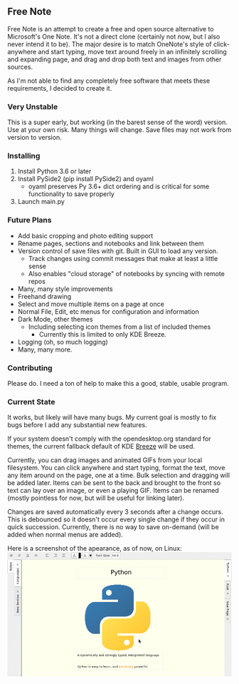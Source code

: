 ## Free Note

Free Note is an attempt to create a free and open source alternative to Microsoft's One Note. 
It's not a direct clone (certainly not now, but I also never intend it to be).
The major desire is to match OneNote's style of click-anywhere and start typing, move text around freely
in an infinitely scrolling and expanding page, and drag and drop both text and images from other sources.

As I'm not able to find any completely free software that meets these requirements, I decided to create it.

### Very Unstable

This is a super early, but working (in the barest sense of the word) version. Use at your own risk. Many things will change.
Save files may not work from version to version.

### Installing

1. Install Python 3.6 or later
2. Install PySide2 (pip install PySide2) and oyaml
    - oyaml preserves Py 3.6+ dict ordering and is critical for some functionality to save properly
3. Launch main.py

### Future Plans

- Add basic cropping and photo editing support
- Rename pages, sections and notebooks and link between them
- Version control of save files with git. Built in GUI to load any version.
  - Track changes using commit messages that make at least a little sense
  - Also enables "cloud storage" of notebooks by syncing with remote repos
- Many, many style improvements
- Freehand drawing
- Select and move multiple items on a page at once
- Normal File, Edit, etc menus for configuration and information
- Dark Mode, other themes
  - Including selecting icon themes from a list of included themes
    - Currently this is limited to only KDE Breeze.
- Logging (oh, so much logging)
- Many, many more.

### Contributing

Please do. I need a ton of help to make this a good, stable, usable program. 

### Current State

It works, but likely will have many bugs. My current goal is mostly to fix bugs before I add any substantial new features.

If your system doesn't comply with the opendesktop.org standard for themes,
the current fallback default of KDE [Breeze](https://github.com/KDE/breeze-icons) will be used. 

Currently, you can drag images and animated GIFs from your local filesystem.
You can click anywhere and start typing, format the text, move any item around on the page, one at a time. 
Bulk selection and dragging will be added later. Items can be sent to the back and brought to the front so text can lay over an image,
or even a playing GIF. Items can be renamed (mostly pointless for now, but will be useful for linking later).

Changes are saved automatically every 3 seconds after a change occurs. This is debounced so it doesn't occur every single change if they occur
in quick succession. Currently, there is no way to save on-demand (will be added when normal menus are added).

Here is a screenshot of the apearance, as of now, on Linux:
![Linux Screenshot](screenshots/freenote_sample.gif)
